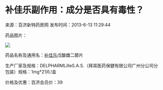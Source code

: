 # 补佳乐副作用：成分是否具有毒性？

来源：百济新特药房网
发布时间：2013-6-13 11:29:44

药品图片：

[![](http://www.xinyao.com.cn/drugpic/nopic.gif)](/yaopin/120218.htm)

药品名称及通用名：[补佳乐](/yaopin/120218.htm)戊酸雌二醇片

生产厂家及规格：DELPHARMLilleS.A.S.（拜耳医药保健有限公司广州分公司分包装）规格：1mg\*21片/盒

价格及优惠：百济会员价：39
